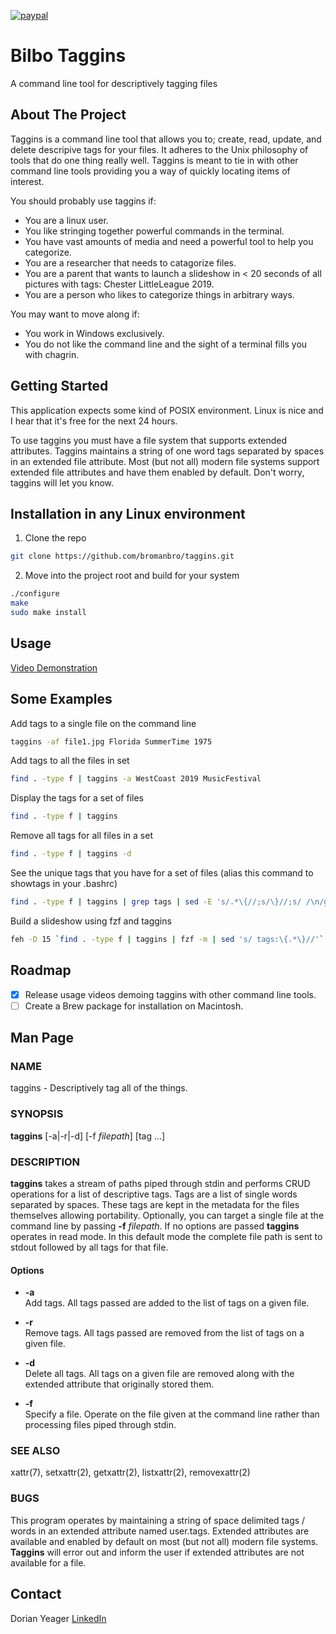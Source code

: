 [![paypal](https://www.paypalobjects.com/en_US/i/btn/btn_donateCC_LG.gif)](https://www.paypal.me/DorianYeager/5)

# Bilbo Taggins
A command line tool for descriptively tagging files

## About The Project
Taggins is a command line tool that allows you to; create, read, update, and delete descripive tags for your files.  It adheres to the Unix philosophy of tools that do one thing really well.  Taggins is meant to tie in with other command line tools providing you a way of quickly locating items of interest.

You should probably use taggins if:
* You are a linux user.
* You like stringing together powerful commands in the terminal.
* You have vast amounts of media and need a powerful tool to help you categorize.
* You are a researcher that needs to catagorize files.
* You are a parent that wants to launch a slideshow in < 20 seconds of all pictures with tags: Chester LittleLeague 2019.
* You are a person who likes to categorize things in arbitrary ways.

You may want to move along if:
* You work in Windows exclusively.
* You do not like the command line and the sight of a terminal fills you with chagrin.

## Getting Started
This application expects some kind of POSIX environment.  Linux is nice and I hear that it's free for the next 24 hours.

To use taggins you must have a file system that supports extended attributes.
Taggins maintains a string of one word tags separated by spaces in an extended file attribute.  Most (but not all) modern file systems support extended file attributes and have them enabled by default.  Don't worry, taggins will let you know.

## Installation in any Linux environment
1. Clone the repo
```sh
git clone https://github.com/bromanbro/taggins.git
```
2. Move into the project root and build for your system
```sh
./configure
make
sudo make install
```

## Usage
[Video Demonstration](https://www.youtube.com/watch?v=gsZpmVI-fp4)

## Some Examples
Add tags to a single file on the command line
```sh
taggins -af file1.jpg Florida SummerTime 1975
```

Add tags to all the files in set
```sh
find . -type f | taggins -a WestCoast 2019 MusicFestival
```

Display the tags for a set of files
```sh
find . -type f | taggins
```

Remove all tags for all files in a set
```sh
find . -type f | taggins -d
```

See the unique tags that you have for a set of files (alias this command to showtags in your .bashrc)
```sh
find . -type f | taggins | grep tags | sed -E 's/.*\{//;s/\}//;s/ /\n/g' | sort | uniq
```

Build a slideshow using fzf and taggins
```sh
feh -D 15 `find . -type f | taggins | fzf -m | sed 's/ tags:\{.*\}//'`
```

## Roadmap
- [x] Release usage videos demoing taggins with other command line tools.
- [ ] Create a Brew package for installation on Macintosh.

## Man Page
### NAME

taggins - Descriptively tag all of the things.

### SYNOPSIS

**taggins** \[-a|-r|-d\] \[-f *filepath*\] \[tag ...\]

### DESCRIPTION

**taggins** takes a stream of paths piped through stdin and performs
CRUD operations for a list of descriptive tags. Tags are a list of
single words separated by spaces. These tags are kept in the metadata
for the files themselves allowing portability. Optionally, you can
target a single file at the command line by passing **-f** *filepath*.
If no options are passed **taggins** operates in read mode. In this
default mode the complete file path is sent to stdout followed by all
tags for that file.

#### Options

  - **-a**  
    Add tags. All tags passed are added to the list of tags on a given
    file.

  - **-r**  
    Remove tags. All tags passed are removed from the list of tags on a
    given file.

  - **-d**  
    Delete all tags. All tags on a given file are removed along with the
    extended attribute that originally stored them.

  - **-f**  
    Specify a file. Operate on the file given at the command line rather
    than processing files piped through stdin.

### SEE ALSO

xattr(7), setxattr(2), getxattr(2), listxattr(2), removexattr(2)

### BUGS

This program operates by maintaining a string of space delimited tags /
words in an extended attribute named user.tags. Extended attributes are
available and enabled by default on most (but not all) modern file
systems. **Taggins** will error out and inform the user if extended
attributes are not available for a file.

## Contact
Dorian Yeager [LinkedIn](https://www.linkedin.com/in/dorian-yeager-346246163)

